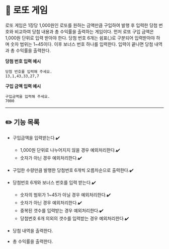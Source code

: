 # 🎰 로또 게임

로또 게임은 1장당 1,000원인 로또를 원하는 금액만큼 구입하여 발행 후 입력한 당첨 번호와 비교하여 당첨 내용과 총 수익률을 출력하는 게임이다.
먼저 로또 구입 금액은 1,000원 단위로 입력 받아야 한다. 당첨 번호 6개는 쉼표(,)로 구분되어 입력받아야 하며 숫자 범위는 1~45이다.
이후 보너스 번호 하나를 입력한다. 입력이 끝나면 당첨 내역과 총 수익률을 출력한다.

**당첨 번호 입력 예시**
```
당첨 번호를 입력해 주세요.
13,1,43,33,27,7
```

**구입 금액 입력 예시**
```
구입금액을 입력해 주세요.
7000
```

***

## ✏️ 기능 목록

* 구입금액을 입력받는다.✔️
    * 1,000원 단위로 나누어지지 않을 경우 예외처리한다.✔️
    * 숫자가 아닌 경우 예외처리한다.✔️
  

* 구입한 수량만큼 발행한 당첨번호 6개씩 오름차순으로 출력한다.✔️


* 당첨번호 6개와 보너스 번호를 입력 받는다.✔️
    * 숫자의 범위가 1~45가 아닐 경우 예외처리한다.✔️
    * 숫자가 아닌 경우 예외처리한다.✔️
    * 중복된 갯수를 입력받는 경우 예외처리한다.✔️
    * 당첨번호 6개 의외의 갯수를 입력받는 경우 예외처리한다.✔️


* 당첨 내역을 출력한다.


* 총 수익률을 출력한다.